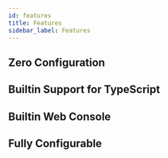 ```yaml
---
id: features
title: Features
sidebar_label: Features
---
```


## Zero Configuration



## Builtin Support for TypeScript

## Builtin Web Console

## Fully Configurable
